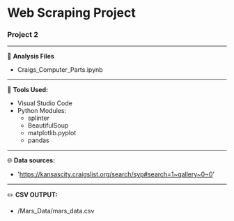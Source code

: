 # Web Scraping Project 
### Project 2
---
:open_file_folder:
**Analysis Files**
  - Craigs_Computer_Parts.ipynb

---
:wrench:
**Tools Used:**
  - Visual Studio Code
  - Python Modules:
      - splinter
      - BeautifulSoup
      - matplotlib.pyplot
      - pandas

---
:globe_with_meridians:
**Data sources:**
  - 'https://kansascity.craigslist.org/search/syp#search=1~gallery~0~0'

---
:pencil2:
**CSV OUTPUT:**
  - /Mars_Data/mars_data.csv
